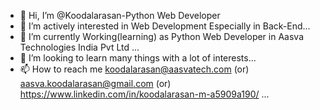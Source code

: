 - 👋 Hi, I’m @Koodalarasan-Python Web Developer
- 👀 I’m actively interested in Web Development Especially in Back-End...
- 🌱 I’m currently Working(learning) as Python Web Developer in Aasva Technologies India Pvt Ltd ...
- 💞️ I’m looking to learn many things with a lot of interests...
- 📫 How to reach me koodalarasan@aasvatech.com (or) aasva.koodalarasan@gmail.com (or) https://www.linkedin.com/in/koodalarasan-m-a5909a190/ ...

<!---
Koodalarasan-FSD/Koodalarasan-FSD is a ✨ special ✨ repository because its `README.md` (this file) appears on your GitHub profile.
You can click the Preview link to take a look at your changes.
--->
